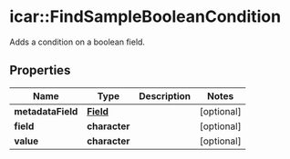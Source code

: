 # icar::FindSampleBooleanCondition

Adds a condition on a boolean field.

## Properties

Name | Type | Description | Notes
------------ | ------------- | ------------- | -------------
**metadataField** | [**Field**](Field.md) |  | [optional] 
**field** | **character** |  | [optional] 
**value** | **character** |  | [optional] 


